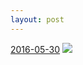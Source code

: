 ```yaml
---
layout: post
---
```


<p>
  <time><a href="/493">2016-05-30</a></time>
  <a href="/493"><img src="{{ site.assets_url }}/493-640.jpg" srcset="{{ site.assets_url }}/493-1280.jpg 1280w, {{ site.assets_url }}/493-960.jpg 960w, {{ site.assets_url }}/493-640.jpg 640w, {{ site.assets_url }}/493-320.jpg 320w" sizes="(min-width: 700px) 50vw, calc(100vw - 2rem)" /></a>
</p>
